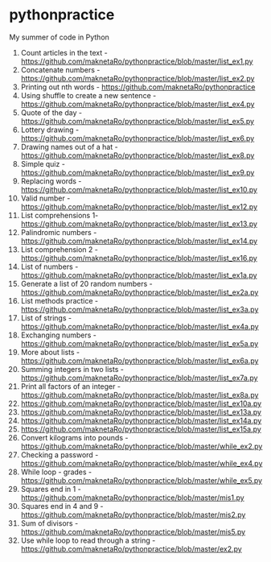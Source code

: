 # pythonpractice
My summer of code in Python 
1. Count articles in the text - https://github.com/maknetaRo/pythonpractice/blob/master/list_ex1.py
2. Concatenate numbers - https://github.com/maknetaRo/pythonpractice/blob/master/list_ex2.py
3. Printing out nth words - https://github.com/maknetaRo/pythonpractice
4. Using shuffle to create a new sentence - https://github.com/maknetaRo/pythonpractice/blob/master/list_ex4.py
5. Quote of the day - https://github.com/maknetaRo/pythonpractice/blob/master/list_ex5.py
6. Lottery drawing - https://github.com/maknetaRo/pythonpractice/blob/master/list_ex6.py
7. Drawing names out of a hat - https://github.com/maknetaRo/pythonpractice/blob/master/list_ex8.py
8. Simple quiz - https://github.com/maknetaRo/pythonpractice/blob/master/list_ex9.py
9. Replacing words - https://github.com/maknetaRo/pythonpractice/blob/master/list_ex10.py
10. Valid number - https://github.com/maknetaRo/pythonpractice/blob/master/list_ex12.py
11. List comprehensions 1- https://github.com/maknetaRo/pythonpractice/blob/master/list_ex13.py
12. Palindromic numbers - https://github.com/maknetaRo/pythonpractice/blob/master/list_ex14.py
13. List comprehension 2 - https://github.com/maknetaRo/pythonpractice/blob/master/list_ex16.py
14. List of numbers - https://github.com/maknetaRo/pythonpractice/blob/master/list_ex1a.py
15. Generate a list of 20 random numbers - https://github.com/maknetaRo/pythonpractice/blob/master/list_ex2a.py
16. List methods practice - https://github.com/maknetaRo/pythonpractice/blob/master/list_ex3a.py
17. List of strings - https://github.com/maknetaRo/pythonpractice/blob/master/list_ex4a.py
18. Exchanging numbers - https://github.com/maknetaRo/pythonpractice/blob/master/list_ex5a.py
19. More about lists - https://github.com/maknetaRo/pythonpractice/blob/master/list_ex6a.py
20. Summing integers in two lists - https://github.com/maknetaRo/pythonpractice/blob/master/list_ex7a.py
21. Print all factors of an integer - https://github.com/maknetaRo/pythonpractice/blob/master/list_ex8a.py
22.  https://github.com/maknetaRo/pythonpractice/blob/master/list_ex10a.py
23.  https://github.com/maknetaRo/pythonpractice/blob/master/list_ex13a.py
24.  https://github.com/maknetaRo/pythonpractice/blob/master/list_ex14a.py
25.  https://github.com/maknetaRo/pythonpractice/blob/master/list_ex15a.py
26. Convert kilograms into pounds - https://github.com/maknetaRo/pythonpractice/blob/master/while_ex2.py
27. Checking a password - https://github.com/maknetaRo/pythonpractice/blob/master/while_ex4.py
28. While loop - grades - https://github.com/maknetaRo/pythonpractice/blob/master/while_ex5.py
29. Squares end in 1 - https://github.com/maknetaRo/pythonpractice/blob/master/mis1.py
30. Squares end in 4 and 9 - https://github.com/maknetaRo/pythonpractice/blob/master/mis2.py
31. Sum of divisors - https://github.com/maknetaRo/pythonpractice/blob/master/mis5.py
32. Use while loop to read through a string - https://github.com/maknetaRo/pythonpractice/blob/master/ex2.py

